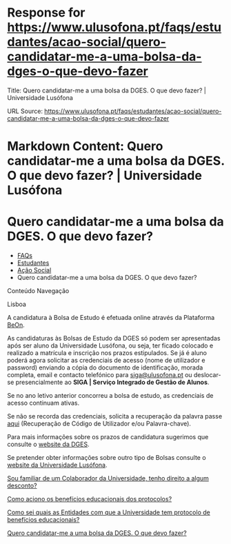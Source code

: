 # Response for https://www.ulusofona.pt/faqs/estudantes/acao-social/quero-candidatar-me-a-uma-bolsa-da-dges-o-que-devo-fazer

Title: Quero candidatar-me a uma bolsa da DGES. O que devo fazer? | Universidade Lusófona

URL Source: https://www.ulusofona.pt/faqs/estudantes/acao-social/quero-candidatar-me-a-uma-bolsa-da-dges-o-que-devo-fazer

Markdown Content:
Quero candidatar-me a uma bolsa da DGES. O que devo fazer? | Universidade Lusófona
===============

 

Quero candidatar-me a uma bolsa da DGES. O que devo fazer?
==========================================================

*   [FAQs](https://www.ulusofona.pt/faqs/)
*   [Estudantes](https://www.ulusofona.pt/faqs/estudantes)
*   [Ação Social](https://www.ulusofona.pt/faqs/estudantes/acao-social)
*   Quero candidatar-me a uma bolsa da DGES. O que devo fazer?

[](https://www.ulusofona.pt/)

Conteúdo Navegação

Lisboa

A candidatura à Bolsa de Estudo é efetuada online através da Plataforma [BeOn](https://www.dges.gov.pt/wwwBeOn/).

As candidaturas às Bolsas de Estudo da DGES só podem ser apresentadas após ser aluno da Universidade Lusófona, ou seja, ter ficado colocado e realizado a matrícula e inscrição nos prazos estipulados. Se já é aluno poderá agora solicitar as credenciais de acesso (nome de utilizador e password) enviando a cópia do documento de identificação, morada completa, email e contacto telefónico para [siga@ulusofona.pt](mailto:siga@ulusofona.pt) ou deslocar-se presencialmente ao **SIGA | Serviço Integrado de Gestão de Alunos**.

Se no ano letivo anterior concorreu a bolsa de estudo, as credenciais de acesso continuam ativas.

Se não se recorda das credenciais, solicita a recuperação da palavra passe [aqui](https://www.dges.gov.pt/wwwBeOn/Files/GuiaCandidato.pdf) (Recuperação de Código de Utilizador e/ou Palavra-chave).

Para mais informações sobre os prazos de candidatura sugerimos que consulte o [website da DGES](https://www.dges.gov.pt/pt/pagina/prazos-de-candidatura?plid=373).

Se pretender obter informações sobre outro tipo de Bolsas consulte o [website da Universidade Lusófona](https://www.ulusofona.pt/acao-social-escolar).

[Sou familiar de um Colaborador da Universidade, tenho direito a algum desconto?](https://www.ulusofona.pt/faqs/estudantes/acao-social/sou-familiar-de-um-colaborador-da-universidade-tenho-direito-a-algum-desconto)

[Como aciono os benefícios educacionais dos protocolos?](https://www.ulusofona.pt/faqs/estudantes/acao-social/como-aciono-os-beneficios-educacionais-dos-protocolos)

[Como sei quais as Entidades com que a Universidade tem protocolo de benefícios educacionais?](https://www.ulusofona.pt/faqs/estudantes/acao-social/como-sei-quais-as-entidades-com-que-a-universidade-tem-protocolo-de-beneficios-educacionais)

[Quero candidatar-me a uma bolsa da DGES. O que devo fazer?](https://www.ulusofona.pt/faqs/estudantes/acao-social/quero-candidatar-me-a-uma-bolsa-da-dges-o-que-devo-fazer)

